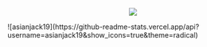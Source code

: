 <p align="center">
  <img src="bully.gif" />
</p>
![asianjack19](https://github-readme-stats.vercel.app/api?username=asianjack19&show_icons=true&theme=radical)